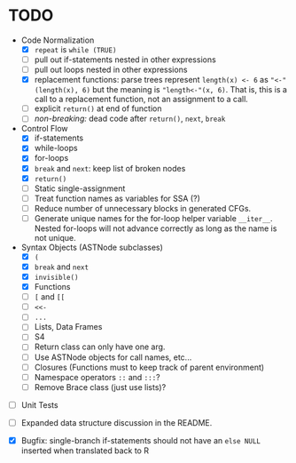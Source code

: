 
# TODO

* Code Normalization
  * [x] `repeat` is `while (TRUE)`
  * [ ] pull out if-statements nested in other expressions
  * [ ] pull out loops nested in other expressions
  * [x] replacement functions: parse trees represent `length(x) <- 6` as
  `"<-"(length(x), 6)` but the meaning is `"length<-"(x, 6)`. That is, this is
  a call to a replacement function, not an assignment to a call.
  * [ ] explicit `return()` at end of function
  * [ ] *non-breaking:* dead code after `return()`, `next`, `break`

* Control Flow
  * [x] if-statements
  * [x] while-loops
  * [x] for-loops
  * [x] `break` and `next`: keep list of broken nodes
  * [x] `return()`
  * [ ] Static single-assignment
  * [ ] Treat function names as variables for SSA (?)
  * [ ] Reduce number of unnecessary blocks in generated CFGs.
  * [ ] Generate unique names for the for-loop helper variable `__iter__`.
    Nested for-loops will not advance correctly as long as the name is not
    unique.

* Syntax Objects (ASTNode subclasses)
  * [x] `(`
  * [x] `break` and `next`
  * [x] `invisible()`
  * [x] Functions
  * [ ] `[` and `[[`
  * [ ] `<<-`
  * [ ] `...`
  * [ ] Lists, Data Frames
  * [ ] S4
  * [ ] Return class can only have one arg.
  * [ ] Use ASTNode objects for call names, etc...
  * [ ] Closures (Functions must to keep track of parent environment)
  * [ ] Namespace operators `::` and `:::`?
  * [ ] Remove Brace class (just use lists)?

* [ ] Unit Tests
* [ ] Expanded data structure discussion in the README.
* [x] Bugfix: single-branch if-statements should not have an `else NULL`
  inserted when translated back to R


